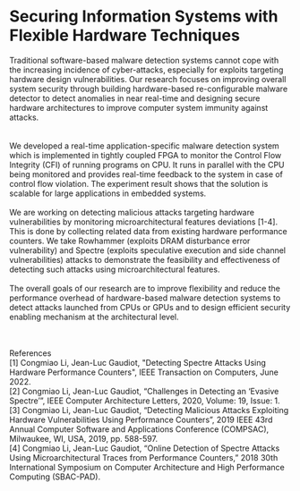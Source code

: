 # Securing Information Systems with Flexible Hardware Techniques
Traditional software-based malware detection systems cannot cope with the increasing incidence of cyber-attacks, especially for exploits targeting hardware design vulnerabilities. Our research focuses on improving overall system security through building hardware-based re-configurable malware detector to detect anomalies in near real-time and designing secure hardware architectures to improve computer system immunity against attacks.<br /><br />   
We developed a real-time application-specific malware detection system which is implemented in tightly coupled FPGA to monitor the Control Flow Integrity (CFI) of running programs on CPU.  It runs in parallel with the CPU being monitored and provides real-time feedback to the system in case of control flow violation. The experiment result shows that the solution is scalable for large applications in embedded systems. <br /><br /> 
We are working on detecting malicious attacks targeting hardware vulnerabilities by monitoring microarchitectural features deviations [1-4]. This is done by collecting related data from existing hardware performance counters. We take Rowhammer (exploits DRAM disturbance error vulnerability) and Spectre (exploits speculative execution and side channel vulnerabilities) attacks to demonstrate the feasibility and effectiveness of detecting such attacks using microarchitectural features.<br /><br />
The overall goals of our research are to improve flexibility and reduce the performance overhead of hardware-based malware detection systems to detect attacks launched from CPUs or GPUs and to design efficient security enabling mechanism at the architectural level.<br /><br /><br />

References<br />
[1] Congmiao Li, Jean-Luc Gaudiot, "Detecting Spectre Attacks Using Hardware Performance Counters", IEEE Transaction on Computers, June 2022.<br />
[2] Congmiao Li, Jean-Luc Gaudiot, “Challenges in Detecting an ‘Evasive Spectre’”, IEEE Computer Architecture Letters, 2020, Volume: 19, Issue: 1.<br />
[3] Congmiao Li, Jean-Luc Gaudiot, “Detecting Malicious Attacks Exploiting Hardware Vulnerabilities Using Performance Counters”, 2019 IEEE 43rd Annual Computer Software and Applications Conference (COMPSAC), Milwaukee, WI, USA, 2019, pp. 588-597.<br />
[4] Congmiao Li, Jean-Luc Gaudiot, “Online Detection of Spectre Attacks Using Microarchitectural Traces from Performance Counters,” 2018 30th International Symposium on Computer Architecture and High Performance Computing (SBAC-PAD).
